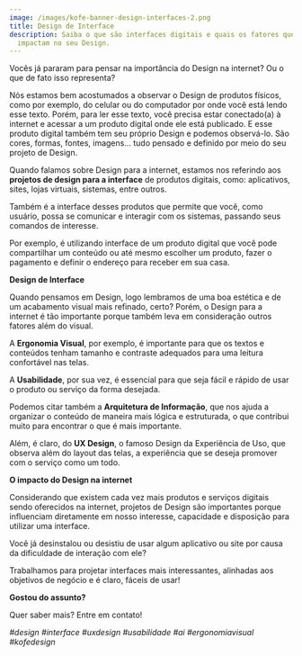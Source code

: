 ```yaml
---
image: /images/kofe-banner-design-interfaces-2.png
title: Design de Interface
description: Saiba o que são interfaces digitais e quais os fatores que mais
  impactam no seu Design.
---
```

Vocês já pararam para pensar na importância do Design na internet? Ou o que de fato isso representa?

Nós estamos bem acostumados a observar o Design de produtos físicos, como por exemplo, do celular ou do computador por onde você está lendo esse texto. Porém, para ler esse texto, você precisa estar conectado(a) à internet e acessar a um produto digital onde ele está publicado. E esse produto digital também tem seu próprio Design e podemos observá-lo. São cores, formas, fontes, imagens... tudo pensado e definido por meio do seu projeto de Design.

Quando falamos sobre Design para a internet, estamos nos referindo aos **projetos de design para a interface** de produtos digitais, como: aplicativos, sites, lojas virtuais, sistemas, entre outros. 

Também é a interface desses produtos que permite que você, como usuário, possa se comunicar e interagir com os sistemas, passando seus comandos de interesse. 

Por exemplo, é utilizando interface de um produto digital que você pode compartilhar um conteúdo ou até mesmo escolher um produto, fazer o pagamento e definir o endereço para receber em sua casa. 

**Design de Interface**

Quando pensamos em Design, logo lembramos de uma boa estética e de um acabamento visual mais refinado, certo? Porém, o Design para a internet é tão importante porque também leva em consideração outros fatores além do visual.

A **Ergonomia Visual**, por exemplo, é importante para que os textos e conteúdos tenham tamanho e contraste adequados para uma leitura confortável nas telas.

A **Usabilidade**, por sua vez, é essencial para que seja fácil e rápido de usar o produto ou serviço da forma desejada.

Podemos citar também a **Arquitetura de Informação**, que nos ajuda a organizar o conteúdo de maneira mais lógica e estruturada, o que contribui muito para encontrar o que é mais importante.

Além, é claro, do **UX Design**, o famoso Design da Experiência de Uso, que observa além do layout das telas, a experiência que se deseja promover com o serviço como um todo.

**O impacto do Design na internet**

Considerando que existem cada vez mais produtos e serviços digitais sendo oferecidos na internet, projetos de Design são importantes porque influenciam diretamente em nosso interesse, capacidade e disposição para utilizar uma interface.

Você já desinstalou ou desistiu de usar algum aplicativo ou site por causa da dificuldade de interação com ele?

Trabalhamos para projetar interfaces mais interessantes, alinhadas aos objetivos de negócio e é claro, fáceis de usar!

**Gostou do assunto?**

Quer saber mais? Entre em contato!

*\#design #interface #uxdesign #usabilidade #ai #ergonomiavisual #kofedesign*